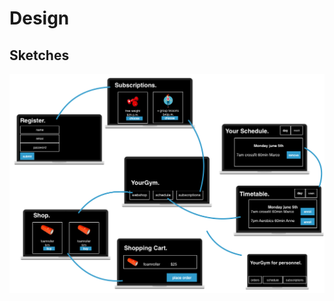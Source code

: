 # Design

## Sketches
![alt text][overview]

[overview]: https://github.com/LotteSuz/programmeerproject/blob/master/images/overview.png "Overview Sketch"
